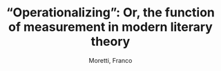 ---
type: 'article'
pubkey: 'LLP06'
author: 'Moretti, Franco'
title: '“Operationalizing”: Or, the function of measurement in modern literary theory'
journal: 'Stanford Literary Lab Pamphlets'
volume: '6'
url: 'https://litlab.stanford.edu/LiteraryLabPamphlet6.pdf'
year: 2013
project: 'operationalizing'
pamphlet:
  image: "/assets/images/p06.png"
  pdf: "https://litlab.stanford.edu/LiteraryLabPamphlet6.pdf"
  pubdate: 2013-12-01
  blurb: "An uncommonly ungainly gerund, “operationalizing” is nevertheless the hero of the pages that follow, because it refers to a process which is absolutely central to the new field of computational criticism, or, as it has come to be called, of the digital humanities. Though the word is often used merely as a complicated synonym for “realizing” or “implementing”—the Merriam-Webster online, for instance, mentions “operationalizing a program”, and adds a quote on “operationalizing the artistic vision of the organization”—the origin of the term was different, and much more precise; and for once origin is right, this is one of those rare cases when a word has an actual birth date: 1927, when P.W. Bridgman devoted the opening of his *Logic of modern physics* to “the operational point of view.”"
---